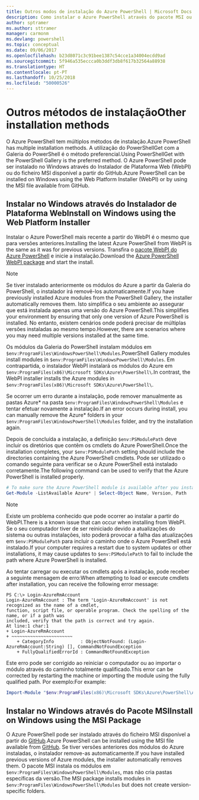 ```yaml
---
title: Outros modos de instalação do Azure PowerShell | Microsoft Docs
description: Como instalar o Azure PowerShell através do pacote MSI ou do Instalador de Plataforma Web.
author: sptramer
ms.author: sttramer
manager: carmonm
ms.devlang: powershell
ms.topic: conceptual
ms.date: 09/06/2017
ms.openlocfilehash: b23d8071c3c91bee1387c54cce1a34004ecdd9ad
ms.sourcegitcommit: 5f946a535eccca0b3ddf3db8f617b32564a88938
ms.translationtype: HT
ms.contentlocale: pt-PT
ms.lasthandoff: 10/25/2018
ms.locfileid: "50000526"
---
```

# <a name="other-installation-methods"></a><span data-ttu-id="c1d6e-103">Outros métodos de instalação</span><span class="sxs-lookup"><span data-stu-id="c1d6e-103">Other installation methods</span></span>

<span data-ttu-id="c1d6e-104">O Azure PowerShell tem múltiplos métodos de instalação.</span><span class="sxs-lookup"><span data-stu-id="c1d6e-104">Azure PowerShell has multiple installation methods.</span></span> <span data-ttu-id="c1d6e-105">A utilização do PowerShellGet com a Galeria do PowerShell é o método preferencial.</span><span class="sxs-lookup"><span data-stu-id="c1d6e-105">Using PowerShellGet with the PowerShell Gallery is the preferred method.</span></span> <span data-ttu-id="c1d6e-106">O Azure PowerShell pode ser instalado no Windows através do Instalador de Plataforma Web (WebPI) ou do ficheiro MSI disponível a partir do GitHub.</span><span class="sxs-lookup"><span data-stu-id="c1d6e-106">Azure PowerShell can be installed on Windows using the Web Platform Installer (WebPI) or by using the MSI file available from GitHub.</span></span>

## <a name="install-on-windows-using-the-web-platform-installer"></a><span data-ttu-id="c1d6e-107">Instalar no Windows através do Instalador de Plataforma Web</span><span class="sxs-lookup"><span data-stu-id="c1d6e-107">Install on Windows using the Web Platform Installer</span></span>

<span data-ttu-id="c1d6e-108">Instalar o Azure PowerShell mais recente a partir do WebPI é o mesmo que para versões anteriores.</span><span class="sxs-lookup"><span data-stu-id="c1d6e-108">Installing the latest Azure PowerShell from WebPI is the same as it was for previous versions.</span></span>
<span data-ttu-id="c1d6e-109">Transfira o [pacote WebPI do Azure PowerShell](http://aka.ms/webpi-azps) e inicie a instalação.</span><span class="sxs-lookup"><span data-stu-id="c1d6e-109">Download the [Azure PowerShell WebPI package](http://aka.ms/webpi-azps) and start the install.</span></span>

> [!NOTE]
> <span data-ttu-id="c1d6e-110">Se tiver instalado anteriormente os módulos do Azure a partir da Galeria do PowerShell, o instalador irá removê-los automaticamente.</span><span class="sxs-lookup"><span data-stu-id="c1d6e-110">If you have previously installed Azure modules from the PowerShell Gallery, the installer automatically removes them.</span></span> <span data-ttu-id="c1d6e-111">Isto simplifica o seu ambiente ao assegurar que está instalada apenas uma versão do Azure PowerShell.</span><span class="sxs-lookup"><span data-stu-id="c1d6e-111">This simplifies your environment by ensuring that only one version of Azure PowerShell is installed.</span></span> <span data-ttu-id="c1d6e-112">No entanto, existem cenários onde poderá precisar de múltiplas versões instaladas ao mesmo tempo.</span><span class="sxs-lookup"><span data-stu-id="c1d6e-112">However, there are scenarios where you may need multiple versions installed at the same time.</span></span>
>
> <span data-ttu-id="c1d6e-113">Os módulos da Galeria do PowerShell instalam módulos em `$env:ProgramFiles\WindowsPowerShell\Modules`.</span><span class="sxs-lookup"><span data-stu-id="c1d6e-113">PowerShell Gallery modules install modules in `$env:ProgramFiles\WindowsPowerShell\Modules`.</span></span> <span data-ttu-id="c1d6e-114">Em contrapartida, o instalador WebPI instalará os módulos do Azure em `$env:ProgramFiles(x86)\Microsoft SDKs\Azure\PowerShell\`.</span><span class="sxs-lookup"><span data-stu-id="c1d6e-114">In contrast, the WebPI installer installs the Azure modules in `$env:ProgramFiles(x86)\Microsoft SDKs\Azure\PowerShell\`.</span></span>
>
> <span data-ttu-id="c1d6e-115">Se ocorrer um erro durante a instalação, pode remover manualmente as pastas Azure\* na pasta `$env:ProgramFiles\WindowsPowerShell\Modules` e tentar efetuar novamente a instalação.</span><span class="sxs-lookup"><span data-stu-id="c1d6e-115">If an error occurs during install, you can manually remove the Azure\* folders in your `$env:ProgramFiles\WindowsPowerShell\Modules` folder, and try the installation again.</span></span>

<span data-ttu-id="c1d6e-116">Depois de concluída a instalação, a definição `$env:PSModulePath` deve incluir os diretórios que contêm os cmdlets do Azure PowerShell.</span><span class="sxs-lookup"><span data-stu-id="c1d6e-116">Once the installation completes, your `$env:PSModulePath` setting should include the directories containing the Azure PowerShell cmdlets.</span></span> <span data-ttu-id="c1d6e-117">Pode ser utilizado o comando seguinte para verificar se o Azure PowerShell está instalado corretamente.</span><span class="sxs-lookup"><span data-stu-id="c1d6e-117">The following command can be used to verify that the Azure PowerShell is installed properly.</span></span>

```powershell
# To make sure the Azure PowerShell module is available after you install
Get-Module -ListAvailable Azure* | Select-Object Name, Version, Path
```

> [!NOTE]
> <span data-ttu-id="c1d6e-118">Existe um problema conhecido que pode ocorrer ao instalar a partir do WebPI.</span><span class="sxs-lookup"><span data-stu-id="c1d6e-118">There is a known issue that can occur when installing from WebPI.</span></span> <span data-ttu-id="c1d6e-119">Se o seu computador tiver de ser reiniciado devido a atualizações do sistema ou outras instalações, isto poderá provocar a falha das atualizações em `$env:PSModulePath` para incluir o caminho onde o Azure PowerShell está instalado.</span><span class="sxs-lookup"><span data-stu-id="c1d6e-119">If your computer requires a restart due to system updates or other installations, it may cause updates to `$env:PSModulePath` to fail to include the path where Azure PowerShell is installed.</span></span>

<span data-ttu-id="c1d6e-120">Ao tentar carregar ou executar os cmdlets após a instalação, pode receber a seguinte mensagem de erro:</span><span class="sxs-lookup"><span data-stu-id="c1d6e-120">When attempting to load or execute cmdlets after installation, you can receive the following error message:</span></span>

```output
PS C:\> Login-AzureRmAccount
Login-AzureRmAccount : The term 'Login-AzureRmAccount' is not recognized as the name of a cmdlet,
function, script file, or operable program. Check the spelling of the name, or if a path was
included, verify that the path is correct and try again.
At line:1 char:1
+ Login-AzureRmAccount
+ ~~~~~~~~~~~~~~~~~~~~~~~
    + CategoryInfo          : ObjectNotFound: (Login-AzureRmAccount:String) [], CommandNotFoundException
    + FullyQualifiedErrorId : CommandNotFoundException
```

<span data-ttu-id="c1d6e-121">Este erro pode ser corrigido ao reiniciar o computador ou ao importar o módulo através do caminho totalmente qualificado.</span><span class="sxs-lookup"><span data-stu-id="c1d6e-121">This error can be corrected by restarting the machine or importing the module using the fully qualified path.</span></span> <span data-ttu-id="c1d6e-122">Por exemplo:</span><span class="sxs-lookup"><span data-stu-id="c1d6e-122">For example:</span></span>

```powershell
Import-Module "$env:ProgramFiles(x86)\Microsoft SDKs\Azure\PowerShell\AzureRM.psd1"
```

## <a name="install-on-windows-using-the-msi-package"></a><span data-ttu-id="c1d6e-123">Instalar no Windows através do Pacote MSI</span><span class="sxs-lookup"><span data-stu-id="c1d6e-123">Install on Windows using the MSI Package</span></span>

<span data-ttu-id="c1d6e-124">O Azure PowerShell pode ser instalado através do ficheiro MSI disponível a partir do [GitHub](https://github.com/Azure/azure-powershell/releases/latest).</span><span class="sxs-lookup"><span data-stu-id="c1d6e-124">Azure PowerShell can be installed using the MSI file available from [GitHub](https://github.com/Azure/azure-powershell/releases/latest).</span></span> <span data-ttu-id="c1d6e-125">Se tiver versões anteriores dos módulos do Azure instaladas, o instalador remove-as automaticamente.</span><span class="sxs-lookup"><span data-stu-id="c1d6e-125">If you have installed previous versions of Azure modules, the installer automatically removes them.</span></span> <span data-ttu-id="c1d6e-126">O pacote MSI instala os módulos em `$env:ProgramFiles\WindowsPowerShell\Modules`, mas não cria pastas específicas da versão.</span><span class="sxs-lookup"><span data-stu-id="c1d6e-126">The MSI package installs modules in `$env:ProgramFiles\WindowsPowerShell\Modules` but does not create version-specific folders.</span></span>

